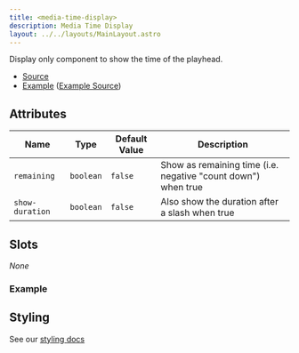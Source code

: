 ```yaml
---
title: <media-time-display>
description: Media Time Display
layout: ../../layouts/MainLayout.astro
---
```


Display only component to show the time of the playhead.

- [Source](https://github.com/muxinc/media-chrome/tree/main/src/js/media-time-display.js)
- [Example](https://media-chrome.mux.dev/examples/control-elements/media-time-display.html) ([Example Source](../examples/control-elements/media-time-display.html))

## Attributes

| Name            | Type      | Default Value | Description                                                   |
| --------------- | --------- | ------------- | ------------------------------------------------------------- |
| `remaining`     | `boolean` | `false`       | Show as remaining time (i.e. negative "count down") when true |
| `show-duration` | `boolean` | `false`       | Also show the duration after a slash when true                |

## Slots

_None_

### Example

## Styling

See our [styling docs](./styling#Text-Displays)
